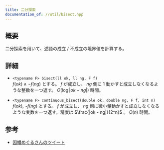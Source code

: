 ```yaml
---
title: 二分探索
documentation_of: //util/bisect.hpp
---
```


## 概要
二分探索を用いて、述語の成立 / 不成立の境界値を計算する。

## 詳細
- `<typename F> bisect(ll ok, ll ng, F f)`  
    $f(ok)\land \lnot f(ng)$ とする。 $f$ が成立し、 $ng$ 側に $1$ 動かすと成立しなくなるような整数を一つ返す。 $O(\log |ok - ng|)$ 時間。

- `<typename F> continuous_bisect(double ok, double ng, F f, int n)`  
    $f(ok), \lnot f(ng)$ とする。 $f$ が成立し、 $ng$ 側に微小量動かすと成立しなくなるような実数を一つ返す。精度は $\frac{|ok - ng|}{2^n}$ 。 $O(n)$ 時間。

## 参考
- [因幡めぐるさんのツイート](https://twitter.com/meguru_comp/status/697008509376835584)